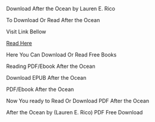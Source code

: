 Download After the Ocean by Lauren E. Rico

To Download Or Read After the Ocean

Visit Link Bellow

[Read Here](https://mobionlines.web.app/whirl/210366432-after-the-ocean)

Here You Can Download Or Read Free Books

Reading PDF/Ebook After the Ocean

Download EPUB After the Ocean

PDF/Ebook After the Ocean

Now You ready to Read Or Download PDF After the Ocean

After the Ocean by (Lauren E. Rico) PDF Free Download
